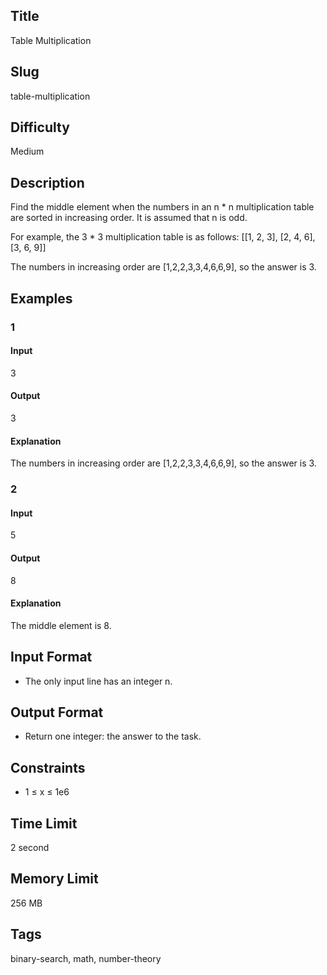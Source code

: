 ## Title

Table Multiplication

## Slug

table-multiplication

## Difficulty

Medium

## Description

Find the middle element when the numbers in an n * n multiplication table are sorted in increasing order. It is assumed that n is odd.

For example, the 3 * 3 multiplication table is as follows:
    [[1, 2, 3], [2, 4, 6], [3, 6, 9]]

The numbers in increasing order are [1,2,2,3,3,4,6,6,9], so the answer is 3.

## Examples

### 1

#### Input

3

#### Output

3

#### Explanation

The numbers in increasing order are [1,2,2,3,3,4,6,6,9], so the answer is 3. 
    
### 2

#### Input

5

#### Output

8

#### Explanation
The middle element is 8.
  

## Input Format  

- The only input line has an integer n.

## Output Format  

- Return one integer: the answer to the task.
  

## Constraints  

- 1 ≤ x ≤ 1e6

## Time Limit

2 second

## Memory Limit

256 MB

## Tags

binary-search, math, number-theory